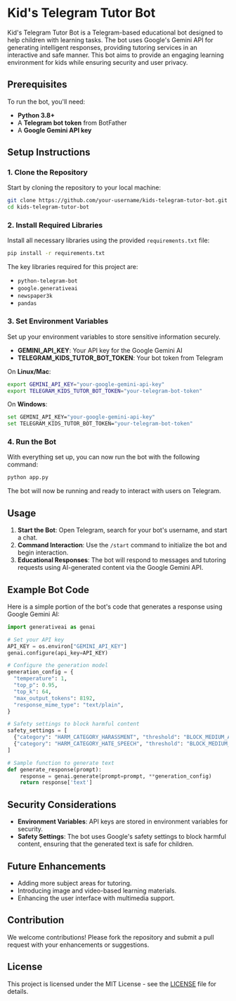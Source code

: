 # Kid's Telegram Tutor Bot

Kid's Telegram Tutor Bot is a Telegram-based educational bot designed to help children with learning tasks. The bot uses Google's Gemini API for generating intelligent responses, providing tutoring services in an interactive and safe manner. This bot aims to provide an engaging learning environment for kids while ensuring security and user privacy.

## Prerequisites
To run the bot, you'll need:
- **Python 3.8+**
- A **Telegram bot token** from BotFather
- A **Google Gemini API key**

## Setup Instructions

### 1. Clone the Repository
Start by cloning the repository to your local machine:
```bash
git clone https://github.com/your-username/kids-telegram-tutor-bot.git
cd kids-telegram-tutor-bot
```
### 2. Install Required Libraries
Install all necessary libraries using the provided `requirements.txt` file:
```bash
pip install -r requirements.txt
```
The key libraries required for this project are:
- `python-telegram-bot`
- `google.generativeai`
- `newspaper3k`
- `pandas`

### 3. Set Environment Variables
Set up your environment variables to store sensitive information securely.

- **GEMINI_API_KEY**: Your API key for the Google Gemini AI
- **TELEGRAM_KIDS_TUTOR_BOT_TOKEN**: Your bot token from Telegram

On **Linux/Mac**:
```bash
export GEMINI_API_KEY="your-google-gemini-api-key"
export TELEGRAM_KIDS_TUTOR_BOT_TOKEN="your-telegram-bot-token"
```

On **Windows**:
```bash
set GEMINI_API_KEY="your-google-gemini-api-key"
set TELEGRAM_KIDS_TUTOR_BOT_TOKEN="your-telegram-bot-token"
```

### 4. Run the Bot
With everything set up, you can now run the bot with the following command:
```bash
python app.py
```
The bot will now be running and ready to interact with users on Telegram.

## Usage

1. **Start the Bot**: Open Telegram, search for your bot's username, and start a chat.
2. **Command Interaction**: Use the `/start` command to initialize the bot and begin interaction.
3. **Educational Responses**: The bot will respond to messages and tutoring requests using AI-generated content via the Google Gemini API.

## Example Bot Code

Here is a simple portion of the bot's code that generates a response using Google Gemini AI:

```python
import generativeai as genai

# Set your API key
API_KEY = os.environ["GEMINI_API_KEY"]
genai.configure(api_key=API_KEY)

# Configure the generation model
generation_config = {
  "temperature": 1,
  "top_p": 0.95,
  "top_k": 64,
  "max_output_tokens": 8192,
  "response_mime_type": "text/plain",
}

# Safety settings to block harmful content
safety_settings = [
  {"category": "HARM_CATEGORY_HARASSMENT", "threshold": "BLOCK_MEDIUM_AND_ABOVE"},
  {"category": "HARM_CATEGORY_HATE_SPEECH", "threshold": "BLOCK_MEDIUM_AND_ABOVE"},
]

# Sample function to generate text
def generate_response(prompt):
    response = genai.generate(prompt=prompt, **generation_config)
    return response['text']
```

## Security Considerations
- **Environment Variables**: API keys are stored in environment variables for security.
- **Safety Settings**: The bot uses Google's safety settings to block harmful content, ensuring that the generated text is safe for children.

## Future Enhancements
- Adding more subject areas for tutoring.
- Introducing image and video-based learning materials.
- Enhancing the user interface with multimedia support.

## Contribution
We welcome contributions! Please fork the repository and submit a pull request with your enhancements or suggestions.

## License
This project is licensed under the MIT License - see the [LICENSE](LICENSE) file for details.

